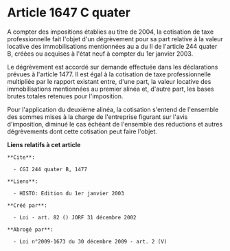 # Article 1647 C quater

A compter des impositions établies au titre de 2004, la cotisation de taxe professionnelle fait l'objet d'un dégrèvement pour
sa part relative à la valeur locative des immobilisations mentionnées au a du II de l'article 244 quater B, créées ou
acquises à l'état neuf à compter du 1er janvier 2003.

Le dégrèvement est accordé sur demande effectuée dans les déclarations prévues à l'article 1477. Il est égal à la cotisation
de taxe professionnelle multipliée par le rapport existant entre, d'une part, la valeur locative des immobilisations
mentionnées au premier alinéa et, d'autre part, les bases brutes totales retenues pour l'imposition.

Pour l'application du deuxième alinéa, la cotisation s'entend de l'ensemble des sommes mises à la charge de l'entreprise
figurant sur l'avis d'imposition, diminué le cas échéant de l'ensemble des réductions et autres dégrèvements dont cette
cotisation peut faire l'objet.

**Liens relatifs à cet article**

	**Cite**:

	  - CGI 244 quater B, 1477

	**Liens**:

	  - HISTO: Edition du 1er janvier 2003

	**Créé par**:

	  - Loi - art. 82 () JORF 31 décembre 2002

	**Abrogé par**:

	  - Loi n°2009-1673 du 30 décembre 2009 - art. 2 (V)
